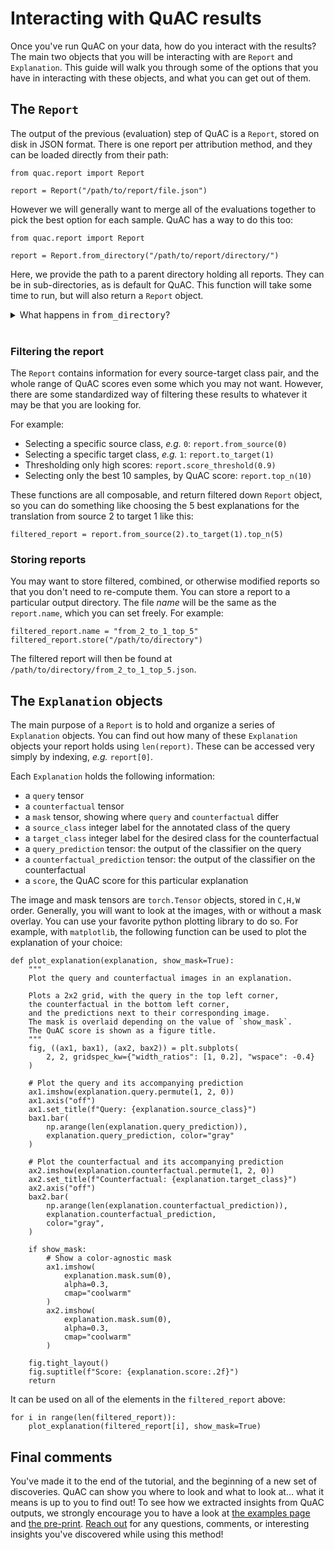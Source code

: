 # Interacting with QuAC results

Once you've run QuAC on your data, how do you interact with the results? 
The main two objects that you will be interacting with are `Report` and `Explanation`. 
This guide will walk you through some of the options that you have in interacting with these objects, and what you can get out of them.

## The `Report`

The output of the previous (evaluation) step of QuAC is a `Report`, stored on disk in JSON format. 
There is one report per attribution method, and they can be loaded directly from their path:

```{code-block} python
from quac.report import Report

report = Report("/path/to/report/file.json")
```

However we will generally want to merge all of the evaluations together to pick the best option for each sample. QuAC has a way to do this too:

```{code-block} python
from quac.report import Report

report = Report.from_directory("/path/to/report/directory/")
```

Here, we provide the path to a parent directory holding all reports. They can be in sub-directories, as is default for QuAC. This function will take some time to run, but will also return a `Report` object.

<details><summary> What happens in <tt>from_directory</tt>?</summary>
QuAC with crawl through the directory and all of its sub-directories looking for JSON files, and try to load them as reports. Do not worry if there are JSON files in there that are *not* QuAC reports: you should see a warning for each of these files saying that it could not be loaded, but this should not impede the process.

After all the files have been loaded, this report will then filter through them, selecting the best possible option out of all attribution methods for each `query` image considered in the report. It will then order all of the samples by QuAC score.

In the end, you get a final `Report` describing only the best explanations. 

</details>
<br>

### Filtering the report
The `Report` contains information for every source-target class pair, and the whole range of QuAC scores even some which you may not want.
However, there are some standardized way of filtering these results to whatever it may be that you are looking for.

For example: 
- Selecting a specific source class, *e.g.* `0`: `report.from_source(0)`
- Selecting a specific target class, *e.g.* `1`: `report.to_target(1)`
- Thresholding only high scores: `report.score_threshold(0.9)`
- Selecting only the best 10 samples, by QuAC score: `report.top_n(10)`

These functions are all composable, and return filtered down `Report` object, so you can do something like choosing the 5 best explanations for the translation from source 2 to target 1 like this: 
```{code-block} python
filtered_report = report.from_source(2).to_target(1).top_n(5)
```

### Storing reports

You may want to store filtered, combined, or otherwise modified reports so that you don't need to re-compute them.
You can store a report to a particular output directory.
The file *name* will be the same as the `report.name`, which you can set freely.
For example:
```{code-block} python
filtered_report.name = "from_2_to_1_top_5"
filtered_report.store("/path/to/directory")
```

The filtered report will then be found at `/path/to/directory/from_2_to_1_top_5.json`.


## The `Explanation` objects

The main purpose of a `Report` is to hold and organize a series of `Explanation` objects. 
You can find out how many of these `Explanation` objects your report holds using `len(report)`.
These can be accessed very simply by indexing, *e.g.* `report[0]`.

Each `Explanation` holds the following information: 
- a `query` tensor
- a `counterfactual` tensor
- a `mask` tensor, showing where `query` and `counterfactual` differ
- a `source_class` integer label for the annotated class of the query
- a `target_class` integer label for the desired class for the counterfactual
- a `query_prediction` tensor: the output of the classifier on the query
- a `counterfactual_prediction` tensor: the output of the classifier on the counterfactual
- a `score`, the QuAC score for this particular explanation

The image and mask tensors are `torch.Tensor` objects, stored in `C,H,W` order. 
Generally, you will want to look at the images, with or without a mask overlay. 
You can use your favorite python plotting library to do so. 
For example, with `matplotlib`, the following function can be used to plot the explanation of your choice:

```{code-block} python
def plot_explanation(explanation, show_mask=True):
    """
    Plot the query and counterfactual images in an explanation.

    Plots a 2x2 grid, with the query in the top left corner, 
    the counterfactual in the bottom left corner, 
    and the predictions next to their corresponding image. 
    The mask is overlaid depending on the value of `show_mask`.
    The QuAC score is shown as a figure title.
    """
    fig, ((ax1, bax1), (ax2, bax2)) = plt.subplots(
        2, 2, gridspec_kw={"width_ratios": [1, 0.2], "wspace": -0.4}
    )

    # Plot the query and its accompanying prediction
    ax1.imshow(explanation.query.permute(1, 2, 0))
    ax1.axis("off")
    ax1.set_title(f"Query: {explanation.source_class}")
    bax1.bar(
        np.arange(len(explanation.query_prediction)), 
        explanation.query_prediction, color="gray"
    )

    # Plot the counterfactual and its accompanying prediction
    ax2.imshow(explanation.counterfactual.permute(1, 2, 0))
    ax2.set_title(f"Counterfactual: {explanation.target_class}")
    ax2.axis("off")
    bax2.bar(
        np.arange(len(explanation.counterfactual_prediction)),
        explanation.counterfactual_prediction,
        color="gray",
    )

    if show_mask:
        # Show a color-agnostic mask
        ax1.imshow(
            explanation.mask.sum(0), 
            alpha=0.3, 
            cmap="coolwarm"
        )
        ax2.imshow(
            explanation.mask.sum(0), 
            alpha=0.3, 
            cmap="coolwarm"
        )

    fig.tight_layout()
    fig.suptitle(f"Score: {explanation.score:.2f}")
    return
```

It can be used on all of the elements in the `filtered_report` above:

```{code-block} python
for i in range(len(filtered_report)):
    plot_explanation(filtered_report[i], show_mask=True)
```

## Final comments
You've made it to the end of the tutorial, and the beginning of a new set of discoveries.
QuAC can show you where to look and what to look at... what it means is up to you to find out!
To see how we extracted insights from QuAC outputs, we strongly encourage you to have a look at [the examples page](../examples.md) and [the pre-print](https://doi.org/10.1101/2024.11.26.625505). 
[Reach out](mailto:adjavond%40hhmi.org?subject=QuAC%20Comments) for any questions, comments, or interesting insights you've discovered while using this method!